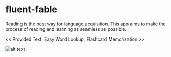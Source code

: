 # fluent-fable

Reading is the best way for language acquisition. 
This app aims to make the process of reading and learning as seamless as possible.

<< Provided Text, Easy Word Lookup, Flashcard Memorization >>

![alt text](https://github.com/paul-song-minerva/fluent-fable/blob/main/FluentFable/assets/show_case.gif)
